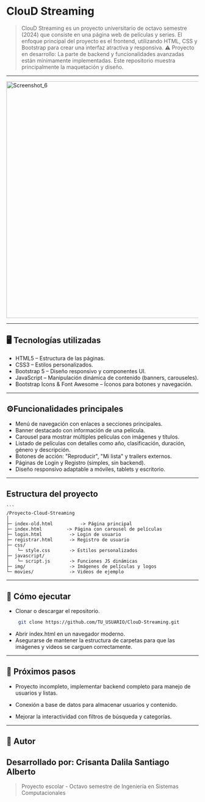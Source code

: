 # ClouD Streaming

> ClouD Streaming es un proyecto universitario de octavo semestre (2024) que consiste en una página web de películas y series.
> El enfoque principal del proyecto es el frontend, utilizando HTML, CSS y Bootstrap para crear una interfaz atractiva y responsiva.
> ⚠️ Proyecto en desarrollo: La parte de backend y funcionalidades avanzadas están mínimamente implementadas. Este repositorio muestra principalmente la maquetación y diseño.

---
<img width="1363" height="621" alt="Screenshot_6" src="https://github.com/user-attachments/assets/5c4d4207-32bd-47d2-8d72-2fd287b47936" />

---

## 🖥️ Tecnologías utilizadas

- HTML5 – Estructura de las páginas. 
- CSS3 – Estilos personalizados.  
- Bootstrap 5 – Diseño responsivo y componentes UI. 
- JavaScript – Manipulación dinámica de contenido (banners, carouseles).
- Bootstrap Icons & Font Awesome – Íconos para botones y navegación.

---

## ⚙️Funcionalidades principales

- Menú de navegación con enlaces a secciones principales.
- Banner destacado con información de una película.
- Carousel para mostrar múltiples películas con imágenes y títulos.
- Listado de películas con detalles como año, clasificación, duración, género y descripción.
- Botones de acción: "Reproducir", "Mi lista" y trailers externos.
- Páginas de Login y Registro (simples, sin backend).
- Diseño responsivo adaptable a móviles, tablets y escritorio.

---

## Estructura del proyecto
    ```
    /Proyecto-Cloud-Streaming
    │
    ├─ index-old.html          -> Página principal
    ├─ index.html         -> Página con carousel de películas
    ├─ login.html          -> Login de usuario
    ├─ registrar.html      -> Registro de usuario
    ├─ css/
    │   └─ style.css       -> Estilos personalizados
    ├─ javascript/
    │   └─ script.js       -> Funciones JS dinámicas
    ├─ img/                -> Imágenes de películas y logos
    └─ movies/             -> Videos de ejemplo

---

## 🚀 Cómo ejecutar
- Clonar o descargar el repositorio.
   ```bash
    git clone https://github.com/TU_USUARIO/ClouD-Streaming.git
- Abrir index.html en un navegador moderno.
- Asegurarse de mantener la estructura de carpetas para que las imágenes y videos se carguen correctamente.
  
---

## 📝 Próximos pasos

- Proyecto incompleto, implementar backend completo para manejo de usuarios y listas.

- Conexión a base de datos para almacenar usuarios y contenido.

- Mejorar la interactividad con filtros de búsqueda y categorías.

---

## 👤 Autor

## Desarrollado por: Crisanta Dalila Santiago Alberto
> Proyecto escolar - Octavo semestre de Ingeniería en Sistemas Computacionales
